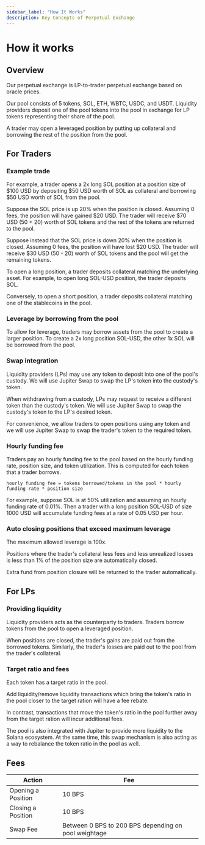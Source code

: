```yaml
---
sidebar_label: "How It Works"
description: Key Concepts of Perpetual Exchange
---
```


# How it works

## Overview

Our perpetual exchange is LP-to-trader perpetual exchange based on oracle prices.

Our pool consists of 5 tokens, SOL, ETH, WBTC, USDC, and USDT. Liquidity providers deposit one of the pool tokens into the pool in exchange for LP tokens representing their share of the pool.

A trader may open a leveraged position by putting up collateral and borrowing
the rest of the position from the pool.

## For Traders

### Example trade

For example, a trader opens a 2x long SOL position at a position size of $100
USD by depositing $50 USD worth of SOL as collateral and borrowing $50 USD
worth of SOL from the pool.

Suppose the SOL price is up 20% when the position is closed. Assuming 0 fees,
the position will have gained $20 USD. The trader will receive $70 USD (50 + 20)
worth of SOL tokens and the rest of the tokens are returned to the pool.

Suppose instead that the SOL price is down 20% when the position is closed.
Assuming 0 fees, the position will have lost $20 USD. The trader will receive
$30 USD (50 - 20) worth of SOL tokens and the pool will get the remaining
tokens.

To open a long position, a trader deposits collateral matching the underlying
asset. For example, to open long SOL-USD position, the trader deposits SOL.

Conversely, to open a short position, a trader deposits collateral matching one
of the stablecoins in the pool.

### Leverage by borrowing from the pool

To allow for leverage, traders may borrow assets from the pool to create a
larger position. To create a 2x long position SOL-USD, the other 1x SOL will be
borrowed from the pool.

### Swap integration

Liquidity providers (LPs) may use any token to deposit into one of the pool's
custody. We will use Jupiter Swap to swap the LP's token into the custody's token.

When withdrawing from a custody, LPs may request to receive a
different token than the custody's token. We will use Jupiter Swap to swap the
custody's token to the LP's desired token.

For convenience, we allow traders to open positions using any token and we will
use Jupiter Swap to swap the trader's token to the required token.

### Hourly funding fee

Traders pay an hourly funding fee to the pool based on the hourly funding rate, position size, and
token utilization. This is computed for each token that a trader borrows.

`hourly funding fee = tokens borrowed/tokens in the pool * hourly funding rate * position size`

For example, suppose SOL is at 50% utilization and assuming an hourly funding
rate of 0.01%. Then a trader with a long position SOL-USD of size 1000 USD will
accumulate funding fees at a rate of 0.05 USD per hour.

### Auto closing positions that exceed maximum leverage

The maximum allowed leverage is 100x.

Positions where the trader's collateral less fees and less unrealized losses is
less than 1% of the position size are automatically closed.

Extra fund from position closure will be returned to the trader automatically.

## For LPs

### Providing liquidity

Liquidity providers acts as the counterparty to traders. Traders borrow tokens
from the pool to open a leveraged position.

When positions are closed, the trader's gains are paid out from the borrowed
tokens. Similarly, the trader's losses are paid out to the pool from the
trader's collateral.

### Target ratio and fees

Each token has a target ratio in the pool.

Add liquidity/remove liquidity transactions which bring the token's ratio in
the pool closer to the target ration will have a fee rebate.

In contrast, transactions that move the token's ratio in the pool further away
from the target ration will incur additional fees.

The pool is also integrated with Jupiter to provide more liquidity to the Solana
ecosystem. At the same time, this swap mechanism is also acting as a way to rebalance
the token ratio in the pool as well.

## Fees

| Action | Fee |
|---|---|
| Opening a Position | 10 BPS |
| Closing a Position | 10 BPS |
| Swap Fee | Between 0 BPS to 200 BPS depending on pool weightage |